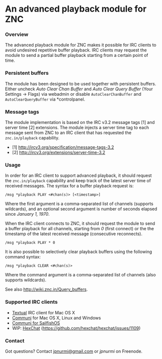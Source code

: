 An advanced playback module for ZNC
===================================

### Overview

The advanced playback module for ZNC makes it possible for IRC clients
to avoid undesired repetitive buffer playback. IRC clients may request
the module to send a partial buffer playback starting from a certain
point of time.

### Persistent buffers

The module has been designed to be used together with persistent buffers.
Either uncheck *Auto Clear Chan Buffer* and *Auto Clear Query Buffer*
(Your Settings -> Flags) via webadmin or disable `AutoClearChanBuffer` and
`AutoClearQueryBuffer` via \*controlpanel.

### Message tags

The module implementation is based on the IRC v3.2 message tags [1] and
server time [2] extensions. The module injects a server time tag to each
message sent from ZNC to an IRC client that has requested the
`znc.in/playback` capability.

- [1] http://ircv3.org/specification/message-tags-3.2
- [2] http://ircv3.org/extensions/server-time-3.2

### Usage

In order for an IRC client to support advanced playback, it should request
the `znc.in/playback` capability and keep track of the latest server time
of received messages. The syntax for a buffer playback request is:

    /msg *playback PLAY <#chan(s)> [<timestamp>]

Where the first argument is a comma-separated list of channels (supports
wildcards), and an optional second argument is number of seconds elapsed
since _January 1, 1970_.

When the IRC client connects to ZNC, it should request the module to send
a buffer playback for all channels, starting from *0* (first connect) or
the the timestamp of the latest received message (consecutive reconnects).

    /msg *playback PLAY * 0

It is also possible to selectively clear playback buffers using the
following command syntax:

    /msg *playback CLEAR <#chan(s)>

Where the command argument is a comma-separated list of channels (also
supports wildcards). 

See also http://wiki.znc.in/Query_buffers.

### Supported IRC clients

* [Textual](http://textualapp.com) IRC client for Mac OS X
* [Communi](https://github.com/communi/communi-desktop) for Mac OS X, Linux and Windows
* [Communi for SailfishOS](https://github.com/communi/communi-sailfish)
* WIP: [HexChat](http://hexchat.github.io) (https://github.com/hexchat/hexchat/issues/1109)

### Contact

Got questions? Contact jpnurmi@gmail.com or *jpnurmi* on Freenode.
